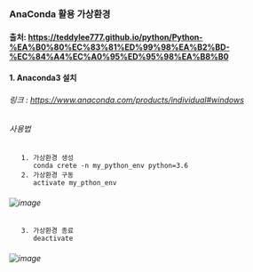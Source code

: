 ### AnaConda 활용 가상환경

#### 출처: https://teddylee777.github.io/python/Python-%EA%B0%80%EC%83%81%ED%99%98%EA%B2%BD-%EC%84%A4%EC%A0%95%ED%95%98%EA%B8%B0
#### 1. Anaconda3 설치
###### 링크 : https://www.anaconda.com/products/individual#windows

###### 사용법
       1. 가상환경 생성
          conda crete -n my_python_env python=3.6
       2. 가상환경 구동
          activate my_pthon_env
######    ![image](https://user-images.githubusercontent.com/74608323/111559547-1cbe9280-87d4-11eb-83d8-55aacc9f0b41.png)
       3. 가상환경 종료
          deactivate
######    ![image](https://user-images.githubusercontent.com/74608323/111559617-35c74380-87d4-11eb-9b2c-b746cc9db534.png)
